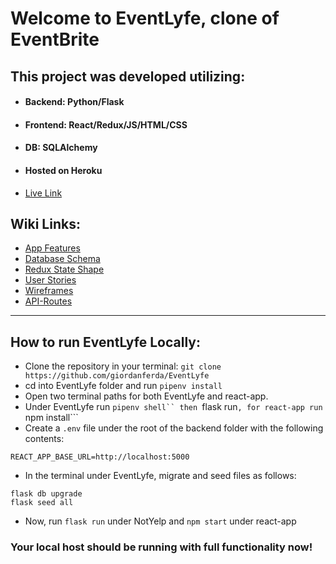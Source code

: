 # Welcome to EventLyfe, clone of EventBrite

## This project was developed utilizing:

- #### Backend: Python/Flask

- #### Frontend: React/Redux/JS/HTML/CSS

- #### DB: SQLAlchemy

- #### Hosted on Heroku

* [Live Link](https://eventlyfe.herokuapp.com/login)

## Wiki Links:

- [App Features](https://github.com/giordanferda/EventLyfe-Capstone/wiki/App-Features)
- [Database Schema](https://github.com/giordanferda/EventLyfe-Capstone/wiki/Database-Schema)
- [Redux State Shape](https://github.com/giordanferda/EventLyfe-Capstone/wiki/Redux-State-Shape)
- [User Stories](https://github.com/giordanferda/EventLyfe-Capstone/wiki/User-Stories)
- [Wireframes](https://github.com/giordanferda/EventLyfe-Capstone/wiki/Wireframes)
- [API-Routes](https://github.com/giordanferda/EventLyfe-Capstone/wiki/API-Routes)

---

## How to run EventLyfe Locally:

- Clone the repository in your terminal: `git clone https://github.com/giordanferda/EventLyfe`
- cd into EventLyfe folder and run `pipenv install`
- Open two terminal paths for both EventLyfe and react-app.
- Under EventLyfe run ` pipenv shell`` then  `flask run`, for react-app run `npm install```
- Create a `.env` file under the root of the backend folder with the following contents:

```
REACT_APP_BASE_URL=http://localhost:5000
```

- In the terminal under EventLyfe, migrate and seed files as follows:

```
flask db upgrade
flask seed all
```

- Now, run `flask run` under NotYelp and `npm start` under react-app

### Your local host should be running with full functionality now!
